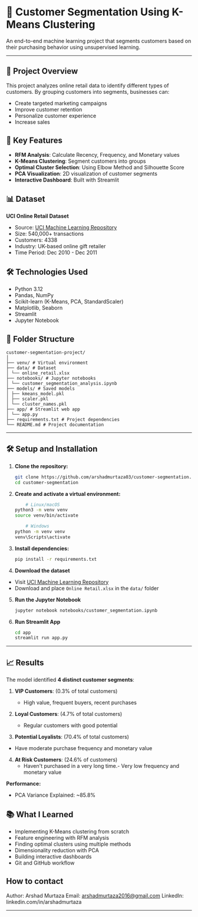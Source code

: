 # 👥 Customer Segmentation Using K-Means Clustering

An end-to-end machine learning project that segments customers based on their purchasing behavior using unsupervised learning.


---

## 📖 Project Overview

This project analyzes online retail data to identify different types of customers. By grouping customers into segments, businesses can:
- Create targeted marketing campaigns
- Improve customer retention
- Personalize customer experience
- Increase sales

## 🎯 Key Features

- **RFM Analysis**: Calculate Recency, Frequency, and Monetary values
- **K-Means Clustering**: Segment customers into groups
- **Optimal Cluster Selection**: Using Elbow Method and Silhouette Score
- **PCA Visualization**: 2D visualization of customer segments
- **Interactive Dashboard**: Built with Streamlit

## 📊 Dataset

**UCI Online Retail Dataset**
- Source: [UCI Machine Learning Repository](https://archive.ics.uci.edu/dataset/352/online+retail)
- Size: 540,000+ transactions
- Customers: 4338
- Industry: UK-based online gift retailer
- Time Period: Dec 2010 - Dec 2011

## 🛠️ Technologies Used

- Python 3.12
- Pandas, NumPy
- Scikit-learn (K-Means, PCA, StandardScaler)
- Matplotlib, Seaborn
- Streamlit
- Jupyter Notebook



## 📂 Folder Structure

```
customer-segmentation-project/
│
├── venv/ # Virtual environment
├── data/ # Dataset
│ └── online_retail.xlsx
├── notebooks/ # Jupyter notebooks
│ └── customer_segmentation_analysis.ipynb
├── models/ # Saved models
│ ├── kmeans_model.pkl
│ ├── scaler.pkl
│ └── cluster_names.pkl
├── app/ # Streamlit web app
│ └── app.py
├── requirements.txt # Project dependencies
└── README.md # Project documentation
```
---

## 🛠️ Setup and Installation

1.  **Clone the repository:**
    ```bash
    git clone https://github.com/arshadmurtaza03/customer-segmentation.git
    cd customer-segmentation
    ```

2.  **Create and activate a virtual environment:**
    ```bash
        # Linux/macOS
    python3 -m venv venv
    source venv/bin/activate

        # Windows
    python -m venv venv
    venv\Scripts\activate
    ```

3.  **Install dependencies:**
    ```bash
    pip install -r requirements.txt
    ```
4. **Download the dataset**
- Visit [UCI Machine Learning Repository](https://archive.ics.uci.edu/dataset/352/online+retail)
- Download and place `Online Retail.xlsx` in the `data/` folder

5. **Run the Jupyter Notebook**
    ```bash
    jupyter notebook notebooks/customer_segmentation.ipynb
    ```
6. **Run Streamlit App**
    ```bash
    cd app
    streamlit run app.py
    ```

---

## 📈 Results

The model identified **4 distinct customer segments**:

1. **VIP Customers**: (0.3% of total customers)
   - High value, frequent buyers, recent purchases

2. **Loyal Customers**: (4.7% of total customers)
   - Regular customers with good potential

3.  **Potential Loyalists**: (70.4% of total customers)
   - Have moderate purchase frequency and monetary value

4. **At Risk Customers**: (24.6% of customers)
   - Haven't purchased in a very long time.- Very low frequency and monetary value


**Performance:**
- PCA Variance Explained: ~85.8%

## 📚 What I Learned

- Implementing K-Means clustering from scratch
- Feature engineering with RFM analysis
- Finding optimal clusters using multiple methods
- Dimensionality reduction with PCA
- Building interactive dashboards
- Git and GitHub workflow


## How to contact

Author: Arshad Murtaza
Email: arshadmurtaza2016@gmail.com
LinkedIn: linkedin.com/in/arshadmurtaza

---